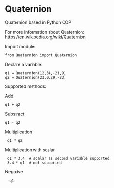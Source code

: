 # Quaternion
Quaternion based in Python OOP

For more information about Quaternion: https://en.wikipedia.org/wiki/Quaternion



Import module:

    from Quaternion import Quaternion
    
Declare a variable:

    q1 = Quaternion(12,34,-21,9)
    q2 = Quaternion(23,0,29,-23)
    
Supported methods:

Add

    q1 + q2
    
Substract

    q1 - q2
    
Multiplication
 
     q1 * q2
     
Multiplication with scalar
 
     q1 * 3.4  # scalar as second variable supported
     3.4 * q1  # not supported
     
Negative
 
     -q1
